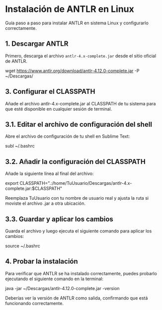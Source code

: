 # Instalación de ANTLR en Linux

Guía paso a paso para instalar ANTLR en sistema Linux y configurarlo correctamente.

## 1. Descargar ANTLR

Primero, descarga el archivo `antlr-4.x-complete.jar` desde el sitio oficial de ANTLR.

wget https://www.antlr.org/download/antlr-4.12.0-complete.jar -P ~/Descargas/

## 3. Configurar el CLASSPATH

Añade el archivo antlr-4.x-complete.jar al CLASSPATH de tu sistema para que esté disponible en cualquier sesión de terminal.

## 3.1. Editar el archivo de configuración del shell

Abre el archivo de configuración de tu shell en Sublime Text:

subl ~/.bashrc

## 3.2. Añadir la configuración del CLASSPATH

Añade la siguiente línea al final del archivo:

export CLASSPATH=".:/home/TuUsuario/Descargas/antlr-4.x-complete.jar:$CLASSPATH"

Reemplaza TuUsuario con tu nombre de usuario real y ajusta la ruta si moviste el archivo .jar a otra ubicación.

## 3.3. Guardar y aplicar los cambios

Guarda el archivo y luego ejecuta el siguiente comando para aplicar los cambios:

source ~/.bashrc

## 4. Probar la instalación

Para verificar que ANTLR se ha instalado correctamente, puedes probarlo ejecutando el siguiente comando en la terminal:

java -jar ~/Descargas/antlr-4.12.0-complete.jar -version

Deberías ver la versión de ANTLR como salida, confirmando que está funcionando correctamente.
